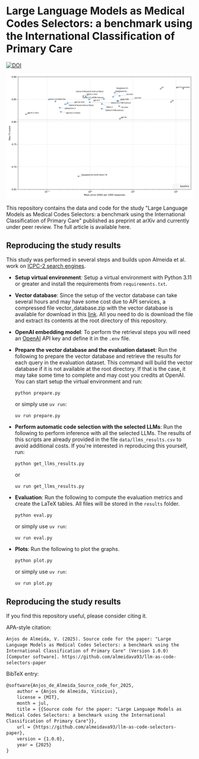# Large Language Models as Medical Codes Selectors: a benchmark using the International Classification of Primary Care

[![DOI](https://zenodo.org/badge/1002655655.svg)](https://doi.org/10.5281/zenodo.15998991)

![](plots/price_per_response_vs_f1.png)

This repository contains the data and code for the study "Large Language Models as Medical Codes Selectors: a benchmark using the International Classification of Primary Care" published as preprint at arXiv and currently under peer review. The full article is available here.

## Reproducing the study results

This study was performed in several steps and builds upon Almeida et al. work on [ICPC-2 search engines](https://jmai.amegroups.org/article/view/9766/html).

- **Setup virtual environment**:
Setup a virtual environment with Python 3.11 or greater and install the requirements from `requirements.txt`.

- **Vector database**:
Since the setup of the vector database can take several hours and may have some cost due to API services, a compressed file vector_database.zip with the vector database is available for download in this [link](https://drive.google.com/file/d/1vwnhH56KZssGCp2MVV0m0iTEQ2gYTHuy/view?usp=sharing). All you need to do is download the file and extract its contents at the root directory of this repository.

- **OpenAI embedding model**: 
To perform the retrieval steps you will need an [OpenAI](https://platform.openai.com/) API key and define it in the `.env` file. 

- **Prepare the vector database and the evaluation dataset**: 
Run the following to prepare the vector database and retrieve the results for each query in the evaluation dataset. This command will build the vector database if it is not available at the root directory. If that is the case, it may take some time to complete and may cost you credits at OpenAI.
    You can start setup the virtual environment and run:
    ```
    python prepare.py
    ```
    or simply use `uv run`:
    ```
    uv run prepare.py
    ```

- **Perform automatic code selection with the selected LLMs**:
Run the following to perform inference with all the selected LLMs. The results of this scripts are already provided in the file `data/llms_results.csv` to avoid additional costs. If you're interested in reproducing this yourself, run:
    ```
    python get_llms_results.py
    ```
    or
    ```
    uv run get_llms_results.py
    ```

- **Evaluation**:
Run the following to compute the evaluation metrics and create the LaTeX tables. All files will be stored in the `results` folder.
    ```
    python eval.py
    ```
    or simply use `uv run`:
    ```
    uv run eval.py
    ```

- **Plots**:
Run the following to plot the graphs. 
    ```
    python plot.py
    ```
    or simply use `uv run`:
    ```
    uv run plot.py
    ```

## Reproducing the study results

If you find this repository useful, please consider citing it.

APA-style citation:
```
Anjos de Almeida, V. (2025). Source code for the paper: "Large Language Models as Medical Codes Selectors: a benchmark using the International Classification of Primary Care" (Version 1.0.0) [Computer software]. https://github.com/almeidava93/llm-as-code-selectors-paper
```

BibTeX entry:
```
@software{Anjos_de_Almeida_Source_code_for_2025,
    author = {Anjos de Almeida, Vinicius},
    license = {MIT},
    month = jul,
    title = {{Source code for the paper: "Large Language Models as Medical Codes Selectors: a benchmark using the International Classification of Primary Care"}},
    url = {https://github.com/almeidava93/llm-as-code-selectors-paper},
    version = {1.0.0},
    year = {2025}
}
```
